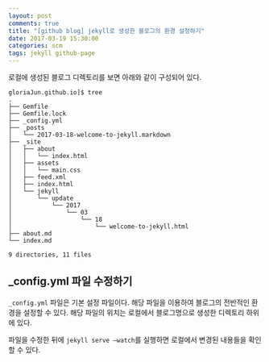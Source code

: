 ```yaml
---
layout: post
comments: true
title: "[github blog] jekyll로 생성한 블로그의 환경 설정하기"
date: 2017-03-19 15:30:00
categories: scm
tags: jekyll github-page
---
```


로컬에 생성된 블로그 디렉토리를 보면 아래와 같이 구성되어 있다.
```shell
gloriaJun.github.io]$ tree
.
├── Gemfile
├── Gemfile.lock
├── _config.yml
├── _posts
│   └── 2017-03-18-welcome-to-jekyll.markdown
├── _site
│   ├── about
│   │   └── index.html
│   ├── assets
│   │   └── main.css
│   ├── feed.xml
│   ├── index.html
│   └── jekyll
│       └── update
│           └── 2017
│               └── 03
│                   └── 18
│                       └── welcome-to-jekyll.html
├── about.md
└── index.md

9 directories, 11 files
```


## _config.yml 파일 수정하기
`_config.yml` 파일은 기본 설정 파일이다.
해당 파일을 이용하여 블로그의 전반적인 환경을 설정할 수 있다.
해당 파일의 위치는 로컬에서 블로그명으로 생성한 디렉토리 하위에 있다.

파일을 수정한 뒤에 `jekyll serve —watch`를 실행하면 로컬에서 변경된 내용들을 확인할 수 있다.
